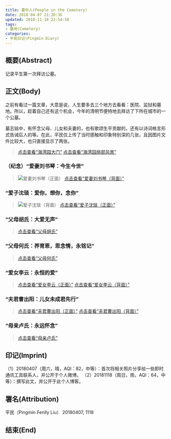 ```yaml
---
title: 墓中人(People in the Cemetery)
date: 2018-04-07 21:20:36
updated: 2018-11-18 22:54:58
tags:
- 墓地(Cemetery)
categories:
- 平民日记(Pingmin Diary)
---
```


## 概要(Abstract)

记录平生第一次拜访公墓。

## 正文(Body)

之前有看过一篇文章，大意是说，人生要多去三个地方去看看：医院、监狱和墓地。所以，趁着自己还有这个机会，今年的清明节便特地去拜访了下所在城市的一个公墓。

墓志铭中，有怀念父母、儿女和夫妻的，也有歌颂生平贡献的，还有以诗词格言形式告诫后人的等。在此，平民仅上传了当时感触和印象特别深的几张，且因图片文件比较大，也只直接显示了两张。

<!-- more -->

> [点击查看“海湾园大门”](https://raw.githubusercontent.com/Pingmin/img/gh-pages/cemetery-haiwanyuan/20180407-cemetery-haiwanyuan-gate.jpg)
> [点击查看“海湾园局部风景”](https://raw.githubusercontent.com/Pingmin/img/gh-pages/cemetery-haiwanyuan/20180407-cemetery-haiwanyuan-part-scenery.jpg)

### （纪念）“爱妻刘书琴：今生今世”

> ![爱妻刘书琴（正面）](https://raw.githubusercontent.com/Pingmin/img/gh-pages/cemetery-haiwanyuan/20180407-cemetery-wife-liu-front.jpg)
> [点击查看“爱妻刘书琴（背面）”](https://raw.githubusercontent.com/Pingmin/img/gh-pages/cemetery-haiwanyuan/20180407-cemetery-wife-liu-back.jpg)

### “爱子沈琰：爱你，想你，念你”

> ![爱子沈琰（背面）](https://raw.githubusercontent.com/Pingmin/img/gh-pages/cemetery-haiwanyuan/20180407-cemetery-son-shen-back.jpg)
> [点击查看“爱子沈琰（正面）”](https://raw.githubusercontent.com/Pingmin/img/gh-pages/cemetery-haiwanyuan/20180407-cemetery-son-shen-front.jpg)

### “父母胡氏：大爱无声”

> [点击查看“父母胡氏”](https://raw.githubusercontent.com/Pingmin/img/gh-pages/cemetery-haiwanyuan/20180407-cemetery-parents-hu.jpg)

### “父母何氏：养育恩，思念情，永铭记”

> [点击查看“父母何氏”](https://raw.githubusercontent.com/Pingmin/img/gh-pages/cemetery-haiwanyuan/20180407-cemetery-parents-he.jpg)

### “爱女李云：永恒的爱”

> [点击查看“爱女李云（正面）”](https://raw.githubusercontent.com/Pingmin/img/gh-pages/cemetery-haiwanyuan/20180407-cemetery-daughter-lee-front.jpg)
> [点击查看“爱女李云（背面）”](https://raw.githubusercontent.com/Pingmin/img/gh-pages/cemetery-haiwanyuan/20180407-cemetery-daughter-lee-back.jpg)


### “夫君曹出阳：儿女未成君先行”

> [点击查看“夫君曹出阳（正面）”](https://raw.githubusercontent.com/Pingmin/img/gh-pages/cemetery-haiwanyuan/20180407-cemetery-husband-cao-front.jpg)
> [点击查看“夫君曹出阳（背面）”](https://raw.githubusercontent.com/Pingmin/img/gh-pages/cemetery-haiwanyuan/20180407-cemetery-husband-cao-back.jpg)

### “母亲卢氏：永远怀念”

> [点击查看“母亲卢氏”](https://raw.githubusercontent.com/Pingmin/img/gh-pages/cemetery-haiwanyuan/20180407-cemetery-mother-lu.jpg)

## 印记(Imprint)

（1）20180407（周六，晴，AQI：82，中等）：首次将相关照片分享给一些即时通讯工具联系人，并公开于个人微博。
（2）20181118（周日，雨，AQI：64，中等）：撰写此文，并公开于此个人博客。

## 署名(Attribution)

平民（Pingmin Fenlly Liu）
20180407, 1118

## 结束(End)
